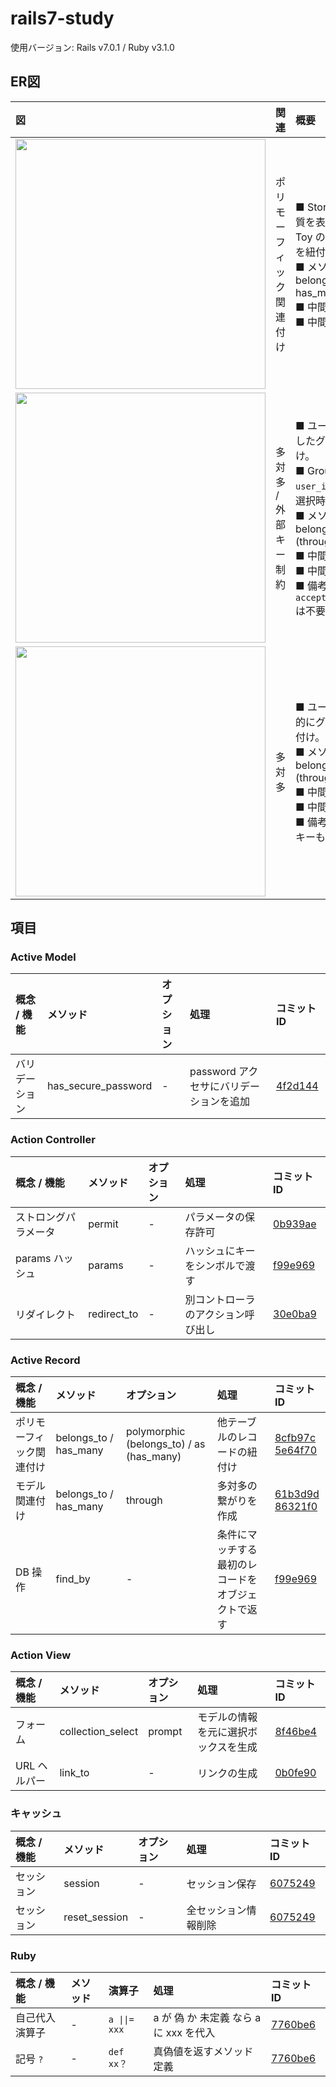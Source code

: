 # rails7-study

使用バージョン: Rails v7.0.1 / Ruby v3.1.0

## ER図

| 図 | 関連 | 概要 | コミット内容 (日時降順) |
| :--- | :--- | :--- | :--- |
| <img src="https://user-images.githubusercontent.com/5210367/155865504-79626c1c-f7da-4b5d-b770-327bbc1ecccc.png" width="400"> | ポリモーフィック関連付け<img width="200"> | ■ Store と Maker に共通する性質を表す `buyable` を設定。(目的: Toy の製造時に Store と Maker を紐付けしたい。)<br />■ メソッド(オプション): belongs_to (polymorphic) / has_many (as)<br />■ 中間テーブル: 不要。<br />■ 中間モデル: Toy。 | [Toy 新規登録画面に Maker 選択セレクトボックス設定](https://github.com/okapie/rails7-study/commit/8f46be41633cf5ef495b87b61a9d3924184ab46d)<br />[Toy 新規登録画面に Store 選択セレクトボックス設定](https://github.com/okapie/rails7-study/commit/b53472740044e2a001f34bc0ede9c88428a02e38)<br />[as オプション (has_many) 設定](https://github.com/okapie/rails7-study/commit/8cfb97c31c2d267fe7f0b73a577f1ca283c26400)<br />[Maker (Model / Controller 等) 作成](https://github.com/okapie/rails7-study/commit/aa04ae4c4506ab3ebb6d7622736a1b2d24e24114)<br />[Store (Model / Controller 等) 作成](https://github.com/okapie/rails7-study/commit/4012787f83b21267e1f7d9b5922c97b6dde04ad1)<br />[中間モデル作成](https://github.com/okapie/rails7-study/commit/5e64f70c16f96a77fe76388aaf1de37a4ffe8bee) |
| <img src="https://user-images.githubusercontent.com/5210367/155276039-7711a68d-8b06-49a4-b103-6331b9053c72.png" width="400"> | 多対多 / 外部キー制約<img width="200"> | ■ ユーザー新規登録時に、選択したグループとメンバー紐付け。<br />■ Group テーブルに外部キー `user_id` を設定。(目的: グループ選択時に主キーを格納したい。)<br />■ メソッド(オプション): belongs_to / has_many (through)<br />■ 中間テーブル: 不要。<br />■ 中間モデル: Member。<br />■ 備考: `accepts_nested_attributes_for` は不要。 | [ユーザー新規登録画面にグループ選択セレクトボックス設定](https://github.com/okapie/rails7-study/commit/014564de15d3c3023429b0fb7517bf86161deeda#diff-8a9c63a61f6015e5c336f715ea8ac568651a1f72548cea06ba302d99ad02e6d4R21)<br />[`dependent: :destroy` 追加](https://github.com/okapie/rails7-study/commit/014564de15d3c3023429b0fb7517bf86161deeda)<br />[Group テーブルに外部キー追加](https://github.com/okapie/rails7-study/commit/cecf07f0238093b0d07b9855ea54ed77442419dc)<br />[selected_group_id カラム追加](https://github.com/okapie/rails7-study/commit/9bed734cfbc5a344645ff273b0287d8ac05baf91) |
| <img src="https://user-images.githubusercontent.com/5210367/155864501-4165804b-bd48-4ddc-82c3-ad6dd8c3c1a5.png" width="400"> | 多対多<img width="100"> | ■ ユーザー新規登録時に、自動的にグループ追加とメンバー紐付け。<br />■ メソッド(オプション): belongs_to / has_many (through)<br />■ 中間テーブル: 不要。<br />■ 中間モデル: Member。<br />■ 備考: 中間モデル作成時に外部キーも自動作成。 | [ユーザー新規登録時にグループへ自動追加](https://github.com/okapie/rails7-study/commit/1afe281c36cd20a3eca11a4c233de9c3ad783b76)<br />[多対多の関連付け](https://github.com/okapie/rails7-study/commit/86321f0c60fac1dd5a6ada3a7cec01321207d054)<br />[中間モデル作成](https://github.com/okapie/rails7-study/commit/61b3d9da59fa46e3421906f72bc71c284341b5f3)<br />[Model / Controller 等作成](https://github.com/okapie/rails7-study/commit/4f038f41db3199ee010dbffae8730ccca2ea913c) |

## 項目

### Active Model

| 概念 / 機能 | メソッド | オプション | 処理 | コミット ID |
| :--- | :--- | :--- | :--- | :--- |
| バリデーション | has_secure_password | - | password アクセサにバリデーションを追加 | [4f2d144](https://github.com/okapie/rails7-study/commit/4f2d144b549f4eb01d4f2868c64d39b25feedc67) |

### Action Controller

| 概念 / 機能 | メソッド | オプション | 処理 | コミット ID |
| :--- | :--- | :--- | :--- | :--- |
| ストロングパラメータ | permit | - | パラメータの保存許可 | [0b939ae](https://github.com/okapie/rails7-study/commit/0b939aef69301113dff45ab449d5f04c22499fc4) |
| params ハッシュ | params | - | ハッシュにキーをシンボルで渡す | [f99e969](https://github.com/okapie/rails7-study/commit/f99e969fba9560979cb95cf9bb6f0414a8bee993) |
| リダイレクト | redirect_to | - | 別コントローラのアクション呼び出し | [30e0ba9](https://github.com/okapie/rails7-study/commit/30e0ba9fedd4fac8431394a1467470f083433b45) |

### Active Record

| 概念 / 機能 | メソッド | オプション | 処理 | コミット ID |
| :--- | :--- | :--- | :--- | :--- |
| ポリモーフィック関連付け | belongs_to / has_many | polymorphic (belongs_to) / as (has_many) | 他テーブルのレコードの紐付け | [8cfb97c](https://github.com/okapie/rails7-study/commit/8cfb97c31c2d267fe7f0b73a577f1ca283c26400)<br />[5e64f70](https://github.com/okapie/rails7-study/commit/5e64f70c16f96a77fe76388aaf1de37a4ffe8bee) |
| モデル関連付け | belongs_to / has_many | through | 多対多の繋がりを作成 | [61b3d9d](https://github.com/okapie/rails7-study/commit/61b3d9da59fa46e3421906f72bc71c284341b5f3#diff-fb2a3a4e218b1d05192e06b738333f417713d79e0ef42c90e765d9fd946f08a3R2-R3)<br />[86321f0](https://github.com/okapie/rails7-study/commit/86321f0c60fac1dd5a6ada3a7cec01321207d054) |
| DB 操作 | find_by | - | 条件にマッチする最初のレコードをオブジェクトで返す | [f99e969](https://github.com/okapie/rails7-study/commit/f99e969fba9560979cb95cf9bb6f0414a8bee993) |

### Action View

| 概念 / 機能 | メソッド | オプション | 処理 | コミット ID |
| :--- | :--- | :--- | :--- | :--- |
| フォーム | collection_select | prompt | モデルの情報を元に選択ボックスを生成 | [8f46be4](https://github.com/okapie/rails7-study/commit/8f46be41633cf5ef495b87b61a9d3924184ab46d) |
| URL ヘルパー | link_to | - | リンクの生成 | [0b0fe90](https://github.com/okapie/rails7-study/commit/0b0fe900f50749792d6125ab3e4a7ce80b6840a7) |

### キャッシュ

| 概念 / 機能 | メソッド | オプション | 処理 | コミット ID |
| :--- | :--- | :--- | :--- | :--- |
| セッション | session | - | セッション保存 | [6075249](https://github.com/okapie/rails7-study/commit/6075249e9fe33758127ff1ac660aec70d3d6d0cc) |
| セッション | reset_session | - | 全セッション情報削除 | [6075249](https://github.com/okapie/rails7-study/commit/6075249e9fe33758127ff1ac660aec70d3d6d0cc) |

### Ruby

| 概念 / 機能 | メソッド | 演算子 | 処理 | コミット ID |
| :--- | :--- | :--- | :--- | :--- |
| 自己代入演算子 | - | ```a \|\|= xxx``` | a が 偽 か 未定義 なら a に xxx を代入 | [7760be6](https://github.com/okapie/rails7-study/commit/7760be625afdf74f23e9f23d427b3d6cefd56619) |
| 記号 ```?``` | - | ```def xx？``` | 真偽値を返すメソッド定義 | [7760be6](https://github.com/okapie/rails7-study/commit/7760be625afdf74f23e9f23d427b3d6cefd56619) |
